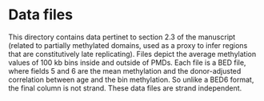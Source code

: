 # Data files

This directory contains data pertinet to section 2.3 of the manuscript
(related to partially methylated domains, used as a proxy to infer
regions that are constitutively late replicating). Files depict the
average methylation values of 100 kb bins inside and outside of
PMDs. Each file is a BED file, where fields 5 and 6 are the mean
methylation and the donor-adjusted correlation between age and the bin
methylation. So unlike a BED6 format, the final column is not strand.
These data files are strand independent.
